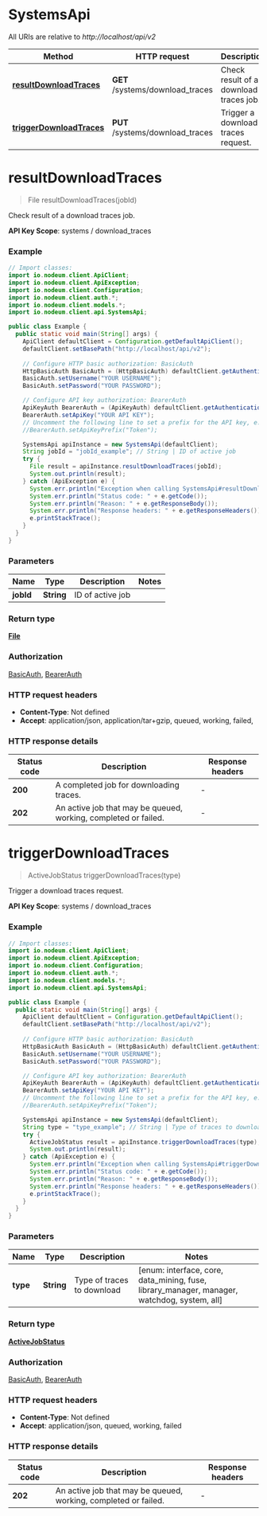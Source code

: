# SystemsApi

All URIs are relative to *http://localhost/api/v2*

Method | HTTP request | Description
------------- | ------------- | -------------
[**resultDownloadTraces**](SystemsApi.md#resultDownloadTraces) | **GET** /systems/download_traces | Check result of a download traces job.
[**triggerDownloadTraces**](SystemsApi.md#triggerDownloadTraces) | **PUT** /systems/download_traces | Trigger a download traces request.


<a name="resultDownloadTraces"></a>
# **resultDownloadTraces**
> File resultDownloadTraces(jobId)

Check result of a download traces job.

**API Key Scope**: systems / download_traces

### Example
```java
// Import classes:
import io.nodeum.client.ApiClient;
import io.nodeum.client.ApiException;
import io.nodeum.client.Configuration;
import io.nodeum.client.auth.*;
import io.nodeum.client.models.*;
import io.nodeum.client.api.SystemsApi;

public class Example {
  public static void main(String[] args) {
    ApiClient defaultClient = Configuration.getDefaultApiClient();
    defaultClient.setBasePath("http://localhost/api/v2");
    
    // Configure HTTP basic authorization: BasicAuth
    HttpBasicAuth BasicAuth = (HttpBasicAuth) defaultClient.getAuthentication("BasicAuth");
    BasicAuth.setUsername("YOUR USERNAME");
    BasicAuth.setPassword("YOUR PASSWORD");

    // Configure API key authorization: BearerAuth
    ApiKeyAuth BearerAuth = (ApiKeyAuth) defaultClient.getAuthentication("BearerAuth");
    BearerAuth.setApiKey("YOUR API KEY");
    // Uncomment the following line to set a prefix for the API key, e.g. "Token" (defaults to null)
    //BearerAuth.setApiKeyPrefix("Token");

    SystemsApi apiInstance = new SystemsApi(defaultClient);
    String jobId = "jobId_example"; // String | ID of active job
    try {
      File result = apiInstance.resultDownloadTraces(jobId);
      System.out.println(result);
    } catch (ApiException e) {
      System.err.println("Exception when calling SystemsApi#resultDownloadTraces");
      System.err.println("Status code: " + e.getCode());
      System.err.println("Reason: " + e.getResponseBody());
      System.err.println("Response headers: " + e.getResponseHeaders());
      e.printStackTrace();
    }
  }
}
```

### Parameters

Name | Type | Description  | Notes
------------- | ------------- | ------------- | -------------
 **jobId** | **String**| ID of active job |

### Return type

[**File**](File.md)

### Authorization

[BasicAuth](../README.md#BasicAuth), [BearerAuth](../README.md#BearerAuth)

### HTTP request headers

 - **Content-Type**: Not defined
 - **Accept**: application/json, application/tar+gzip, queued, working, failed, 

### HTTP response details
| Status code | Description | Response headers |
|-------------|-------------|------------------|
**200** | A completed job for downloading traces. |  -  |
**202** | An active job that may be queued, working, completed or failed. |  -  |

<a name="triggerDownloadTraces"></a>
# **triggerDownloadTraces**
> ActiveJobStatus triggerDownloadTraces(type)

Trigger a download traces request.

**API Key Scope**: systems / download_traces

### Example
```java
// Import classes:
import io.nodeum.client.ApiClient;
import io.nodeum.client.ApiException;
import io.nodeum.client.Configuration;
import io.nodeum.client.auth.*;
import io.nodeum.client.models.*;
import io.nodeum.client.api.SystemsApi;

public class Example {
  public static void main(String[] args) {
    ApiClient defaultClient = Configuration.getDefaultApiClient();
    defaultClient.setBasePath("http://localhost/api/v2");
    
    // Configure HTTP basic authorization: BasicAuth
    HttpBasicAuth BasicAuth = (HttpBasicAuth) defaultClient.getAuthentication("BasicAuth");
    BasicAuth.setUsername("YOUR USERNAME");
    BasicAuth.setPassword("YOUR PASSWORD");

    // Configure API key authorization: BearerAuth
    ApiKeyAuth BearerAuth = (ApiKeyAuth) defaultClient.getAuthentication("BearerAuth");
    BearerAuth.setApiKey("YOUR API KEY");
    // Uncomment the following line to set a prefix for the API key, e.g. "Token" (defaults to null)
    //BearerAuth.setApiKeyPrefix("Token");

    SystemsApi apiInstance = new SystemsApi(defaultClient);
    String type = "type_example"; // String | Type of traces to download
    try {
      ActiveJobStatus result = apiInstance.triggerDownloadTraces(type);
      System.out.println(result);
    } catch (ApiException e) {
      System.err.println("Exception when calling SystemsApi#triggerDownloadTraces");
      System.err.println("Status code: " + e.getCode());
      System.err.println("Reason: " + e.getResponseBody());
      System.err.println("Response headers: " + e.getResponseHeaders());
      e.printStackTrace();
    }
  }
}
```

### Parameters

Name | Type | Description  | Notes
------------- | ------------- | ------------- | -------------
 **type** | **String**| Type of traces to download | [enum: interface, core, data_mining, fuse, library_manager, manager, watchdog, system, all]

### Return type

[**ActiveJobStatus**](ActiveJobStatus.md)

### Authorization

[BasicAuth](../README.md#BasicAuth), [BearerAuth](../README.md#BearerAuth)

### HTTP request headers

 - **Content-Type**: Not defined
 - **Accept**: application/json, queued, working, failed

### HTTP response details
| Status code | Description | Response headers |
|-------------|-------------|------------------|
**202** | An active job that may be queued, working, completed or failed. |  -  |

